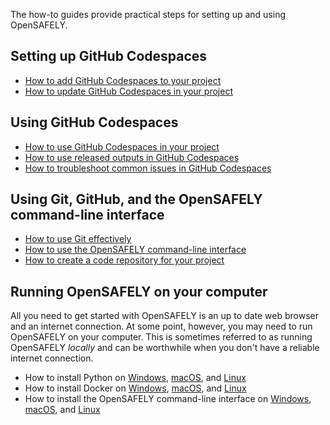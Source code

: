 The how-to guides provide practical steps for setting up and using OpenSAFELY.

## Setting up GitHub Codespaces

* [How to add GitHub Codespaces to your project](add-github-codespaces-to-your-project/index.md)
* [How to update GitHub Codespaces in your project](update-github-codespaces-in-your-project/index.md)

## Using GitHub Codespaces

* [How to use GitHub Codespaces in your project](use-github-codespaces-in-your-project/index.md)
* [How to use released outputs in GitHub Codespaces](use-released-outputs-in-github-codespaces/index.md)
* [How to troubleshoot common issues in GitHub Codespaces](troubleshoot-common-codespaces-issues/index.md)

## Using Git, GitHub, and the OpenSAFELY command-line interface

* [How to use Git effectively](use-git-effectively/index.md)
* [How to use the OpenSAFELY command-line interface](../../opensafely-cli.md)
* [How to create a code repository for your
  project](create-a-code-repository-for-your-project/index.md)

## Running OpenSAFELY on your computer

All you need to get started with OpenSAFELY is an up to date web browser and an internet connection.
At some point, however, you may need to run OpenSAFELY on your computer.
This is sometimes referred to as running OpenSAFELY *locally*
and can be worthwhile when you don't have a reliable internet connection.

* How to install Python on
    [Windows](../../install-python.md#windows),
    [macOS](../../install-python.md#macos), and
    [Linux](../../install-linux.md#installing-python)
* How to install Docker on
    [Windows](../../install-docker.md#windows),
    [macOS](../../install-macos.md#docker-for-mac), and
    [Linux](../../install-linux.md#installing-docker)
* How to install the OpenSAFELY command-line interface on
    [Windows](../../opensafely-cli.md#installing-opensafely),
    [macOS](../../install-macos.md#opensafely-cli), and
    [Linux](../../install-linux.md#installing-the-opensafely-cli)
